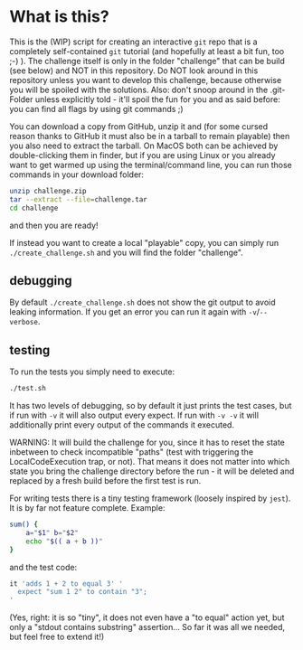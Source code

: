 # What is this?

This is the (WIP) script for creating an interactive `git` repo that is a completely self-contained `git` tutorial (and hopefully at least a bit fun, too ;-) ).
The challenge itself is only in the folder "challenge" that can be build (see below) and NOT in this repository. Do NOT look around in this repository unless you want to develop this challenge, because otherwise you will be spoiled with the solutions. Also: don't snoop around in the .git-Folder unless explicitly told - it'll spoil the fun for you and as said before: you can find all flags by using git commands ;)

You can download a copy from GitHub, unzip it and (for some cursed reason thanks to GitHub it must also be in a tarball to remain playable) then you also need to extract the tarball.
On MacOS both can be achieved by double-clicking them in finder, but if you are using Linux or you already want to get warmed up using the terminal/command line, you can run those commands in your download folder:
```sh
unzip challenge.zip
tar --extract --file=challenge.tar
cd challenge
```
and then you are ready!

If instead you want to create a local "playable" copy, you can simply run `./create_challenge.sh` and you will find the folder "challenge".

## debugging

By default `./create_challenge.sh` does not show the git output to avoid leaking information. If you get an error you can run it again with `-v`/`--verbose`.

## testing

To run the tests you simply need to execute:
```sh
./test.sh
```
It has two levels of debugging, so by default it just prints the test cases, but if run with `-v` it will also output every expect. If run with `-v -v` it will additionally print every output of the commands it executed.

WARNING: It will build the challenge for you, since it has to reset the state inbetween to check incompatible "paths" (test with triggering the LocalCodeExecution trap, or not). That means it does not matter into which state you bring the challenge directory before the run - it will be deleted and replaced by a fresh build before the first test is run.

For writing tests there is a tiny testing framework (loosely inspired by `jest`). It is by far not feature complete. Example:
```sh
sum() {
    a="$1" b="$2"
    echo "$(( a + b ))"
}
```
and the test code:
```sh
it 'adds 1 + 2 to equal 3' '
  expect "sum 1 2" to contain "3";
'
```
(Yes, right: it is so "tiny", it does not even have a "to equal" action yet, but only a "stdout contains substring" assertion... So far it was all we needed, but feel free to extend it!)
